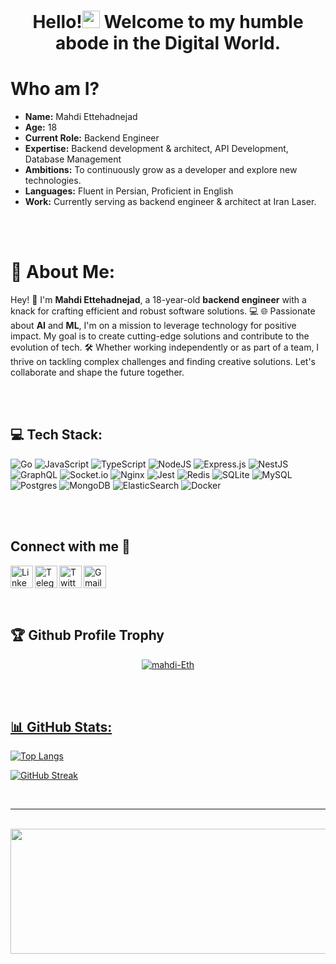 <h1 align="center">Hello!<a href="#"><img src="https://media.giphy.com/media/hvRJCLFzcasrR4ia7z/giphy.gif" width="28px" height="28px"></a> Welcome to my humble abode in the Digital World.</h1> 

# Who am I?

- **Name:** Mahdi Ettehadnejad
- **Age:** 18
- **Current Role:** Backend Engineer
- **Expertise:** Backend development & architect, API Development, Database Management
- **Ambitions:** To continuously grow as a developer and explore new technologies.
- **Languages:** Fluent in Persian, Proficient in English
- **Work:** Currently serving as backend engineer & architect at Iran Laser.

<br/>
<br/>

# 💫 About Me:

Hey! 👋 I'm **Mahdi Ettehadnejad**, a 18-year-old **backend engineer** with a knack for crafting efficient and robust software solutions. 💻 🌐 Passionate about **AI** and **ML**, I'm on a mission to leverage technology for positive impact. My goal is to create cutting-edge solutions and contribute to the evolution of tech. 🛠️ Whether working independently or as part of a team, I thrive on tackling complex challenges and finding creative solutions. Let's collaborate and shape the future together.


<br/>
<br/>


## 💻 Tech Stack:
![Go](https://img.shields.io/badge/go-%2300ADD8.svg?style=for-the-badge&logo=go&logoColor=white)
![JavaScript](https://img.shields.io/badge/javascript-%23323330.svg?style=for-the-badge&logo=javascript&logoColor=%23F7DF1E) 
![TypeScript](https://img.shields.io/badge/typescript-%23007ACC.svg?style=for-the-badge&logo=typescript&logoColor=white)
![NodeJS](https://img.shields.io/badge/node.js-6DA55F?style=for-the-badge&logo=node.js&logoColor=white)
![Express.js](https://img.shields.io/badge/express.js-%23404d59.svg?style=for-the-badge&logo=express&logoColor=%2361DAFB)
![NestJS](https://img.shields.io/badge/nestjs-%23E0234E.svg?style=for-the-badge&logo=nestjs&logoColor=white)
![GraphQL](https://img.shields.io/badge/-GraphQL-E10098?style=for-the-badge&logo=graphql&logoColor=white)
![Socket.io](https://img.shields.io/badge/Socket.io-black?style=for-the-badge&logo=socket.io&badgeColor=010101) 
![Nginx](https://img.shields.io/badge/nginx-%23009639.svg?style=for-the-badge&logo=nginx&logoColor=white) 
![Jest](https://img.shields.io/badge/-jest-%23C21325?style=for-the-badge&logo=jest&logoColor=white) 
![Redis](https://img.shields.io/badge/redis-%23DD0031.svg?style=for-the-badge&logo=redis&logoColor=white)
![SQLite](https://img.shields.io/badge/sqlite-%2307405e.svg?style=for-the-badge&logo=sqlite&logoColor=white)
![MySQL](https://img.shields.io/badge/mysql-%2300000f.svg?style=for-the-badge&logo=mysql&logoColor=white) 
![Postgres](https://img.shields.io/badge/postgres-%23316192.svg?style=for-the-badge&logo=postgresql&logoColor=white)
![MongoDB](https://img.shields.io/badge/MongoDB-%234ea94b.svg?style=for-the-badge&logo=mongodb&logoColor=white)
![ElasticSearch](https://img.shields.io/badge/-ElasticSearch-005571?style=for-the-badge&logo=elasticsearch)
![Docker](https://img.shields.io/badge/docker-%230db7ed.svg?style=for-the-badge&logo=docker&logoColor=white)

<!--
![Python](https://img.shields.io/badge/python-3670A0?style=for-the-badge&logo=python&logoColor=ffdd54)
![Flask](https://img.shields.io/badge/flask-%23000.svg?style=for-the-badge&logo=flask&logoColor=white)
![FastAPI](https://img.shields.io/badge/FastAPI-005571?style=for-the-badge&logo=fastapi) 
![Keras](https://img.shields.io/badge/Keras-%23D00000.svg?style=for-the-badge&logo=Keras&logoColor=white)
![Matplotlib](https://img.shields.io/badge/Matplotlib-%23ffffff.svg?style=for-the-badge&logo=Matplotlib&logoColor=black) 
![NumPy](https://img.shields.io/badge/numpy-%23013243.svg?style=for-the-badge&logo=numpy&logoColor=white) 
![Pandas](https://img.shields.io/badge/pandas-%23150458.svg?style=for-the-badge&logo=pandas&logoColor=white) 
![TensorFlow](https://img.shields.io/badge/TensorFlow-%23FF6F00.svg?style=for-the-badge&logo=TensorFlow&logoColor=white)
![scikit-learn](https://img.shields.io/badge/scikit--learn-%23F7931E.svg?style=for-the-badge&logo=scikit-learn&logoColor=white)
![Scipy](https://img.shields.io/badge/SciPy-%230C55A5.svg?style=for-the-badge&logo=scipy&logoColor=%white)
-->

<br/>
<br/>

<!--
## Programming Languages And Technologies I use 👇
<a title="Python" href="https://www.python.org/"><img src='https://cdn.jsdelivr.net/gh/devicons/devicon/icons/python/python-original.svg' heigth='30' width='33'/></a>
            <a title="TensorFlow" href="https://www.tensorflow.org/">
                <img
                    className="bg-_gray p-3 h-14 w-14"
                    alt="Programming language logo"
                    src="https://cdn.jsdelivr.net/gh/devicons/devicon/icons/tensorflow/tensorflow-original.svg"
                    heigth='30' width='33'
                />
            </a>
<a title="Scikit-learn" href="https://scikit-learn.org/"> <img src="https://upload.wikimedia.org/wikipedia/commons/0/05/Scikit_learn_logo_small.svg" heigth='30' width='33'/> </a>
<a title='Numpy' href='https://numpy.org/'><img src="https://cdn.jsdelivr.net/gh/devicons/devicon/icons/numpy/numpy-original.svg" heigth='30' width='33'/></a>
<a title='Pandas' href='https://pandas.pydata.org/'><img src="https://cdn.jsdelivr.net/gh/devicons/devicon/icons/pandas/pandas-original.svg" heigth='30' width='33'/></a>
<a title="JavaScript" href="https://www.javascript.com/"><img src='https://cdn.jsdelivr.net/gh/devicons/devicon/icons/javascript/javascript-original.svg'  heigth='30' width='33'/></a>
<a title="Git" href="https://git-scm.com/"><img src ='https://cdn.jsdelivr.net/gh/devicons/devicon/icons/git/git-original.svg'  heigth='30' width='33'/></a>
<a title='Mongodb' href='https://www.mongodb.com/'><img src="https://cdn.jsdelivr.net/gh/devicons/devicon/icons/mongodb/mongodb-original.svg" heigth='30' width='33'/></a>
<a title='SQLite' href='https://www.sqlite.org/'><img src="https://cdn.jsdelivr.net/gh/devicons/devicon/icons/sqlite/sqlite-original.svg" heigth='30' width='33'/></a>
<a title='MySQL' href='https://www.mysql.com/'><img src="https://cdn.jsdelivr.net/gh/devicons/devicon/icons/mysql/mysql-original.svg" heigth='30' width='33'/></a>
<a title='PostgreSQL' href='https://www.postgresql.org/'><img src="https://cdn.jsdelivr.net/gh/devicons/devicon/icons/postgresql/postgresql-original.svg" heigth='30' width='33'/></a>
<a title='Redis' href='https://developer.redis.com/howtos/quick-start/'><img src="https://cdn.jsdelivr.net/gh/devicons/devicon/icons/redis/redis-original.svg" heigth='30' width='33'/></a>
<a title='Nodejs' href='https://www.nodejs.org/'><img src="https://cdn.jsdelivr.net/gh/devicons/devicon/icons/nodejs/nodejs-original.svg" heigth='30' width='33'/></a>
<a title='Expressjs' href='https://expressjs.com/'><img src="https://cdn.jsdelivr.net/gh/devicons/devicon/icons/express/express-original.svg" heigth='30' width='33'/></a>
<a title='Flask' href='https://flask.palletsprojects.com/'><img src="https://cdn.jsdelivr.net/gh/devicons/devicon/icons/flask/flask-original.svg" heigth='30' width='33'/></a>
<a title='TypeScript' href='https://www.typescriptlang.org/'><img src="https://cdn.jsdelivr.net/gh/devicons/devicon/icons/typescript/typescript-original.svg" heigth='30' width='33'/></a>
<a title='GraphQL' href='https://graphql.org'><img src="https://cdn.jsdelivr.net/gh/devicons/devicon/icons/graphql/graphql-plain.svg" heigth='30' width='33'/></a>
<a title='SocketIO' href='https://socket.io/'><img src="https://cdn.jsdelivr.net/gh/devicons/devicon/icons/socketio/socketio-original.svg" heigth='30' width='33'/></a>
<a title='Docker' href='https://www.docker.com/'><img src="https://cdn.jsdelivr.net/gh/devicons/devicon/icons/docker/docker-original.svg" heigth='30' width='33'/></a>
<a title='Jupyter' href='https://jupyter.org/'><img src="https://cdn.jsdelivr.net/gh/devicons/devicon/icons/jupyter/jupyter-original-wordmark.svg" heigth='30' width='33'/></a>
-->

## Connect with me 🔭

<a href="https://www.linkedin.com/in/mahdi-ettehadnejad-86a0b323a/"><img align="left" alt="LinkedIn" width="36px" src="https://user-images.githubusercontent.com/99660553/225256493-e9b67f2a-b6a5-4b69-a3a5-ec9e2699d713.png" /></a>
<a href="https://t.me/mahdi_eth7895"><img align="left" alt="Telegram" width="36px" src="https://user-images.githubusercontent.com/99660553/225257690-c81f23a0-b345-4237-94bf-1aae938494d8.png" /></a>
<a href="https://twitter.com/MahdiEttehad"><img align="left" alt="Twitter" width="36px" src="https://user-images.githubusercontent.com/99660553/225258675-6fd10281-6902-4ff7-a819-d69b3e312653.png" /></a>
<a href="mailto:mahdi.ettehad85@gmail.com"><img align="left" alt="Gmail" width="36px" src="https://user-images.githubusercontent.com/99660553/225258851-2d990bdd-544c-42d7-b638-7b74e5736e3b.png" /></a>
<!-- <a href="https://leetcode.com/mahdi-Eth/"><img align="left" alt="LeetCode" width="36px" src="https://img.icons8.com/?size=512&id=9L16NypUzu38&format=png" /></a> -->

<br/>
<br/>
<br/>
<br/>

## 🏆 Github Profile Trophy 
<p align="center"> <a href="https://github.com/ryo-ma/github-profile-trophy"><img src="https://github-profile-trophy.vercel.app/?username=mahdi-Eth&column=6&theme=radical&margin-w=15&margin-h=15" alt="mahdi-Eth" /></a></p>

<!--
<br/>
<br/>

## 🔝 Top Contributed Repo
![](https://github-contributor-stats.vercel.app/api?username=mahdi-eth&limit=5&theme=radical&combine_all_yearly_contributions=true)
-->

<br/>
<br/>
	
<a href="#">
	
## 📊 GitHub Stats:

![Top Langs](https://github-readme-stats.vercel.app/api/top-langs/?username=mahdi-Eth&layout=compact&langs_count=70&theme=radical)
	
<!-- ![Anurag's GitHub stats](https://github-readme-stats.vercel.app/api?username=mahdi-Eth&show_icons=true&theme=radical) -->
	
![GitHub Streak](https://streak-stats.demolab.com?user=mahdi-Eth&theme=radical)
	
<a/>

<br/>
<hr/>
<br/>

<div align="center">
  <img height="200" width="800" src="http://employees.oneonta.edu/bugyijp/cart306/may-the-source-img.png"  />
</div>

<!--
**mahdi-Eth/mahdi-Eth** is a ✨ _special_ ✨ repository because its `README.md` (this file) appears on your GitHub profile.

Here are some ideas to get you started:


- 🔭 I’m currently working on ...
- 🌱 I’m currently learning ...
- 👯 I’m looking to collaborate on ...
- 🤔 I’m looking for help with ...
- 💬 Ask me about ...
- 📫 How to reach me: ...
- 😄 Pronouns: ...
- ⚡ Fun fact: ...
-->
